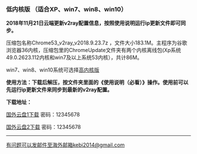 ### 低内核版 （适合XP、win7、win8、win10）

**2018年11月21日云端更新v2ray配置信息，按照使用说明运行ip更新文件即可同步。**

压缩包名称Chrome53_v2ray_v2018.9.23.7z ，文件大小183.1M。主程序为谷歌浏览器36内核，压缩包里的ChromeUpdate文件夹有两个内核离线包(Xp系统49.0.2623.112内核和win7及以上系统53内核），共计86M。

win7、win8、win10系统可选择[高内核版](https://github.com/Alvin9999/new-pac/wiki/%E9%AB%98%E5%86%85%E6%A0%B8%E7%89%88)

**使用方法：下载后解压，按文件夹里面的《使用说明（必看）》操作。使用前可以先运行ip更新文件来同步到最新的v2ray配置。**

**下载地址：**

[国外云盘1下载](http://45.32.141.248:8000/f/593537d999/) 密码：12345678

[国外云盘2下载](http://108.61.224.82:8000/f/52b2e33e25/) 密码：12345678

***

有问题可以发邮件至海外邮箱kebi2014@gmail.com